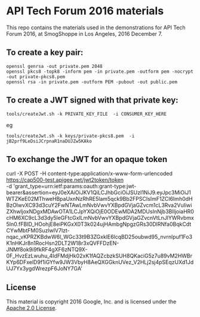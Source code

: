 # API Tech Forum 2016 materials

This repo contains the materials used in the demonstrations for API Tech Forum 2016,
at SmogShoppe in Los Angeles, 2016 December 7.

## To create a key pair:

```
openssl genrsa -out private.pem 2048
openssl pkcs8 -topk8 -inform pem -in private.pem -outform pem -nocrypt -out private-pkcs8.pem
openssl rsa -in private.pem -outform PEM -pubout -out public.pem
```


## To create a JWT signed with that private key:

```
tools/createJwt.sh -k PRIVATE_KEY_FILE  -i CONSUMER_KEY_HERE
```
eg

```
tools/createJwt.sh -k keys/private-pkcs8.pem  -i jB2prf9LeDsiJCrpnaR1naDUJZw5KAko
```

## To exchange the JWT for an opaque token

curl -X POST -H content-type:application/x-www-form-urlencoded \
  https://cap500-test.apigee.net/jwt2token/token \
 -d  'grant_type=urn:ietf:params:oauth:grant-type:jwt-bearer&assertion=eyJ0eXAiOiJKV1QiLCJhbGciOiJSUzI1NiJ9.eyJpc3MiOiJ1WTZKeE02MThweHBpaUxnNzRhRE5lam5qck9Bb2FPSCIsImF1ZCI6Imh0dHBzOlwvXC93d3cuY2FwNTAwLmNvbVwvYXBpdGVjaGZvcm1cL3Rva2VuIiwiZXhwIjoxNDgxMDAwOTA1LCJpYXQiOjE0ODEwMDA2MDUsInNjb3BlIjoiaHR0cHM6XC9cL3d3dy5leGFtcGxlLmNvbVwvYXBpdGVjaGZvcnVtLnJlYWRvbmx5In0.fFBID_HOohjE8eiPKGxX0T3k024ujHAmbgNpgzGRs30DlRNfa0BqkCdtCYwMbtFM0SuzlwIV7lzt-nqac_vKPRZKBdwW6l_WGc33t9B3ZGxklE6lcqBD25oubwd95_nvrnlpuf1Fo3K1nHKJr8n1RocHsn2DLT2W18r3xQVFFDzEN-JNMf8ok9i9fkRF4gXF6zNTQ9X-0F_HvzEzLwuhu_4IdFMdjHk02xK1fAQZcbzkSUH8QKaciG5z7u89vM2HWBrKYp6DFxelD9f1iGYfw9JW3VbyH8AeQXGGknUVez_V2HLj2sj4pSEqzUXd1JdUJ7Yx3ygdWrezpF6JoNY7GA'


## License

This material is copyright 2016 Google, Inc.
and is licensed under the [Apache 2.0 License](LICENSE). 

